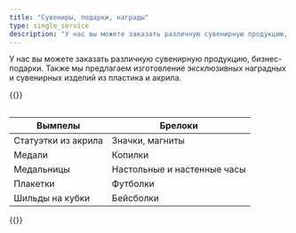 ```yaml
---
title: "Сувениры, подарки, награды"
type: single_service
description: "У нас вы можете заказать различную сувенирную продукцию, бизнес-подарки. Также мы предлагаем изготовление эксклюзивных наградных и сувенирных изделий из пластика и акрила."
---
```

У нас вы можете заказать различную сувенирную продукцию,
бизнес-подарки. Также мы предлагаем изготовление эксклюзивных
наградных и сувенирных изделий из пластика и акрила.

{{<table>}}

| Вымпелы             | Брелоки                     |
|---------------------|-----------------------------|
| Статуэтки из акрила | Значки, магниты             |
| Медали              | Копилки                     |
| Медальницы          | Настольные и настенные часы |
| Плакетки            | Футболки                    |
| Шильды на кубки     | Бейсболки                   |

{{</table>}}

